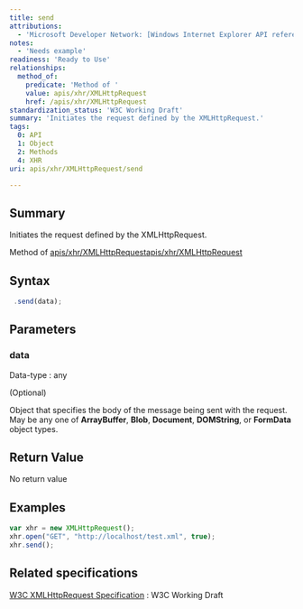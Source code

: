 ```yaml
---
title: send
attributions:
  - 'Microsoft Developer Network: [Windows Internet Explorer API reference Article](http://msdn.microsoft.com/en-us/library/ie/hh828809%28v=vs.85%29.aspx)'
notes:
  - 'Needs example'
readiness: 'Ready to Use'
relationships:
  method_of:
    predicate: 'Method of '
    value: apis/xhr/XMLHttpRequest
    href: /apis/xhr/XMLHttpRequest
standardization_status: 'W3C Working Draft'
summary: 'Initiates the request defined by the XMLHttpRequest.'
tags:
  0: API
  1: Object
  2: Methods
  4: XHR
uri: apis/xhr/XMLHttpRequest/send

---
```

## Summary

Initiates the request defined by the XMLHttpRequest.

Method of [apis/xhr/XMLHttpRequest](/apis/xhr/XMLHttpRequest)[apis/xhr/XMLHttpRequest](/apis/xhr/XMLHttpRequest)

## Syntax

``` js
 .send(data);
```

## Parameters

### data

 Data-type
:   any

(Optional)

Object that specifies the body of the message being sent with the request. May be any one of **ArrayBuffer**, **Blob**, **Document**, **DOMString**, or **FormData** object types.

## Return Value

No return value

## Examples

``` js
var xhr = new XMLHttpRequest();
xhr.open("GET", "http://localhost/test.xml", true);
xhr.send();
```

## Related specifications

[W3C XMLHttpRequest Specification](http://www.w3.org/TR/XMLHttpRequest/)
:   W3C Working Draft
